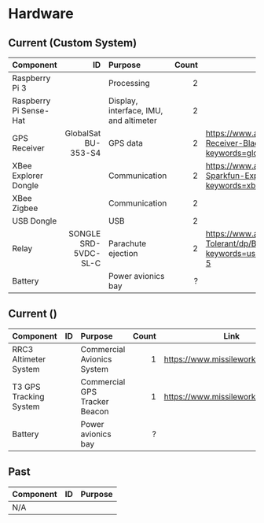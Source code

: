 # Hardware
## Current (Custom System)

| Component              | ID                   | Purpose                                | Count | Link                                                                                                                                     |
| :--                    | --:                  | :--                                    | --:   | ---                                                                                                                                      |
| Raspberry Pi 3         |                      | Processing                             | 2     |                                                                                                                                          |
| Raspberry Pi Sense-Hat |                      | Display, interface, IMU, and altimeter | 2     |                                                                                                                                          |
| GPS Receiver           | GlobalSat BU-353-S4  | GPS data                               | 2     | https://www.amazon.com/GlobalSat-BU-353-S4-USB-Receiver-Black/dp/B008200LHW/ref=sr_1_2?keywords=globalsat+gps&qid=1582506330&sr=8-2      |
| XBee Explorer Dongle   |                      | Communication                          | 2     | https://www.amazon.com/SparkFun-WRL-11697-Sparkfun-Explorer-Dongle/dp/B011QJIHY4/ref=sr_1_1?keywords=xbee+explorer&qid=1582506011&sr=8-1 |
| XBee Zigbee            |                      | Communication                          | 2     |                                                                                                                                          |
| USB Dongle             |                      | USB                                    | 2     |                                                                                                                                          |
| Relay                  | SONGLE SRD-5VDC-SL-C | Parachute ejection                     | 2     | https://www.amazon.com/DZS-Elec-Channel-Isolation-Tolerant/dp/B0721M34CM/ref=sr_1_5?keywords=usb+relay+2+channel&qid=1582506291&sr=8-5   |
| Battery                |                      | Power avionics bay                     | ?     |                                                                                                                                          |

## Current ()

| Component              | ID  | Purpose                       | Count | Link                               |
| :--                    | --: | :--                           | --:   | --                                 |
| RRC3 Altimeter System  |     | Commercial Avionics System    | 1     | https://www.missileworks.com/rrc3/ |
| T3 GPS Tracking System |     | Commercial GPS Tracker Beacon | 1     | https://www.missileworks.com/t3/   |
| Battery                |     | Power avionics bay            | ?     |                                    |

## Past
| Component | ID  | Purpose |
| :---      | --: | :--     |
| N/A       |     |         |

